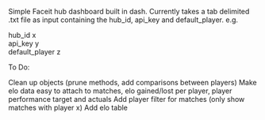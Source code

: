 Simple Faceit hub dashboard built in dash. Currently takes a tab delimited .txt file as input containing the hub_id, api_key and default_player. e.g.

hub_id  x  
api_key y  
default_player z  



To Do:

Clean up objects (prune methods, add comparisons between players)
Make elo data easy to attach to matches, elo gained/lost per player, player performance target and actuals
Add player filter for matches (only show matches with player x)
Add elo table